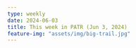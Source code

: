```yaml
---
type: weekly
date: 2024-06-03
title: This week in PATR (Jun 3, 2024)
feature-img: "assets/img/big-trail.jpg"
---
```



